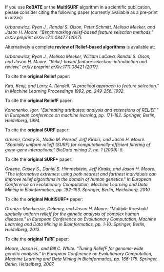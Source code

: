 If you use **ReBATE** or the **MultiSURF** algorithm in a scientific publication, please consider citing the following paper (currently available as a pre-print in arXiv):

*Urbanowicz, Ryan J., Randal S. Olson, Peter Schmitt, Melissa Meeker, and Jason H. Moore. "Benchmarking relief-based feature selection methods." arXiv preprint arXiv:1711.08477 (2017).*

Alternatively a complete **review of Relief-based algorithms** is available at:

*Urbanowicz, Ryan J., Melissa Meeker, William LaCava, Randal S. Olson, and Jason H. Moore. "Relief-based feature selection: introduction and review." arXiv preprint arXiv:1711.08421 (2017).*

To cite the **original Relief** paper:

*Kira, Kenji, and Larry A. Rendell. "A practical approach to feature selection." In Machine Learning Proceedings 1992, pp. 249-256. 1992.*

To cite the **original ReliefF** paper: 

*Kononenko, Igor. "Estimating attributes: analysis and extensions of RELIEF." In European conference on machine learning, pp. 171-182. Springer, Berlin, Heidelberg, 1994.*

To cite the **original SURF** paper:

*Greene, Casey S., Nadia M. Penrod, Jeff Kiralis, and Jason H. Moore. "Spatially uniform relieff (SURF) for computationally-efficient filtering of gene-gene interactions." BioData mining 2, no. 1 (2009): 5.*

To cite the **original SURF\*** paper: 

*Greene, Casey S., Daniel S. Himmelstein, Jeff Kiralis, and Jason H. Moore. "The informative extremes: using both nearest and farthest individuals can improve relief algorithms in the domain of human genetics." In European Conference on Evolutionary Computation, Machine Learning and Data Mining in Bioinformatics, pp. 182-193. Springer, Berlin, Heidelberg, 2010.*

To cite the **original MultiSURF\*** paper:

*Granizo-Mackenzie, Delaney, and Jason H. Moore. "Multiple threshold spatially uniform relieff for the genetic analysis of complex human diseases." In European Conference on Evolutionary Computation, Machine Learning and Data Mining in Bioinformatics, pp. 1-10. Springer, Berlin, Heidelberg, 2013.*

To cite the **original TuRF** paper: 

*Moore, Jason H., and Bill C. White. "Tuning ReliefF for genome-wide genetic analysis." In European Conference on Evolutionary Computation, Machine Learning and Data Mining in Bioinformatics, pp. 166-175. Springer, Berlin, Heidelberg, 2007.*
